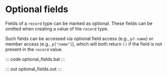 # Optional fields

Fields of a `record` type can be marked as optional. These fields can be omitted when creating a value of the `record` type.

Such fields can be accessed via optional field access (e.g., `p?.name`) or member access (e.g., `p["name"]`), which will both return `()` if the field is not present in the `record` value.

::: code optional_fields.bal :::

::: out optional_fields.out :::